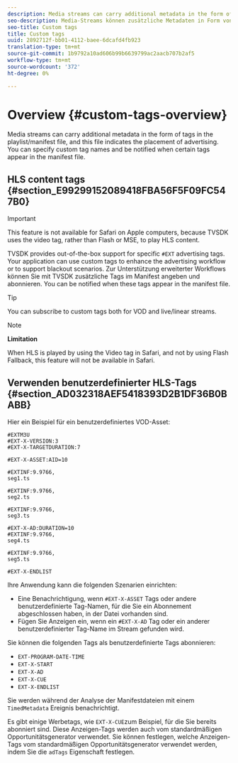 ```yaml
---
description: Media streams can carry additional metadata in the form of tags in the playlist/manifest file, and this file indicates the placement of advertising. Sie können benutzerdefinierte Tag-Namen angeben und benachrichtigt werden, wenn bestimmte Tags in der Manifestdatei angezeigt werden.
seo-description: Media-Streams können zusätzliche Metadaten in Form von Tags in der Wiedergabeliste/Manifestdatei enthalten. Diese Datei zeigt die Platzierung der Werbung an. You can specify custom tag names and be notified when certain tags appear in the manifest file.
seo-title: Custom tags
title: Custom tags
uuid: 2892712f-bb01-4112-baee-6dcafd4fb923
translation-type: tm+mt
source-git-commit: 1b9792a10ad606b99b6639799ac2aacb707b2af5
workflow-type: tm+mt
source-wordcount: '372'
ht-degree: 0%

---
```



# Overview {#custom-tags-overview}

Media streams can carry additional metadata in the form of tags in the playlist/manifest file, and this file indicates the placement of advertising. You can specify custom tag names and be notified when certain tags appear in the manifest file.

## HLS content tags {#section_E99299152089418FBA56F5F09FC547B0}

>[!IMPORTANT]
>
>This feature is not available for Safari on Apple computers, because TVSDK uses the video tag, rather than Flash or MSE, to play HLS content.

TVSDK provides out-of-the-box support for specific `#EXT` advertising tags. Your application can use custom tags to enhance the advertising workflow or to support blackout scenarios. Zur Unterstützung erweiterter Workflows können Sie mit TVSDK zusätzliche Tags im Manifest angeben und abonnieren. You can be notified when these tags appear in the manifest file.

>[!TIP]
>
>You can subscribe to custom tags both for VOD and live/linear streams.

>[!NOTE]
>
>**Limitation**
>
>When HLS is played by using the Video tag in Safari, and not by using Flash Fallback, this feature will not be available in Safari.

## Verwenden benutzerdefinierter HLS-Tags {#section_AD032318AEF5418393D2B1DF36B0BABB}

Hier ein Beispiel für ein benutzerdefiniertes VOD-Asset:

```
#EXTM3U
#EXT-X-VERSION:3
#EXT-X-TARGETDURATION:7
 
#EXT-X-ASSET:AID=10
 
#EXTINF:9.9766,
seg1.ts
 
#EXTINF:9.9766,
seg2.ts
 
#EXTINF:9.9766,
seg3.ts
 
#EXT-X-AD:DURATION=10
#EXTINF:9.9766,
seg4.ts
 
#EXTINF:9.9766,
seg5.ts
 
#EXT-X-ENDLIST
```

Ihre Anwendung kann die folgenden Szenarien einrichten:

* Eine Benachrichtigung, wenn `#EXT-X-ASSET` Tags oder andere benutzerdefinierte Tag-Namen, für die Sie ein Abonnement abgeschlossen haben, in der Datei vorhanden sind.
* Fügen Sie Anzeigen ein, wenn ein `#EXT-X-AD` Tag oder ein anderer benutzerdefinierter Tag-Name im Stream gefunden wird.

Sie können die folgenden Tags als benutzerdefinierte Tags abonnieren:

* `EXT-PROGRAM-DATE-TIME`
* `EXT-X-START`
* `EXT-X-AD`
* `EXT-X-CUE`
* `EXT-X-ENDLIST`

Sie werden während der Analyse der Manifestdateien mit einem `TimedMetadata` Ereignis benachrichtigt.

Es gibt einige Werbetags, wie `EXT-X-CUE`zum Beispiel, für die Sie bereits abonniert sind. Diese Anzeigen-Tags werden auch vom standardmäßigen Opportunitätsgenerator verwendet. Sie können festlegen, welche Anzeigen-Tags vom standardmäßigen Opportunitätsgenerator verwendet werden, indem Sie die `adTags` Eigenschaft festlegen.